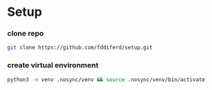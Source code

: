 # Setup

### clone repo
```bash
git clone https://github.com/fddiferd/setup.git
```
### create virtual environment
```bash
python3 -m venv .nosync/venv && source .nosync/venv/bin/activate
```